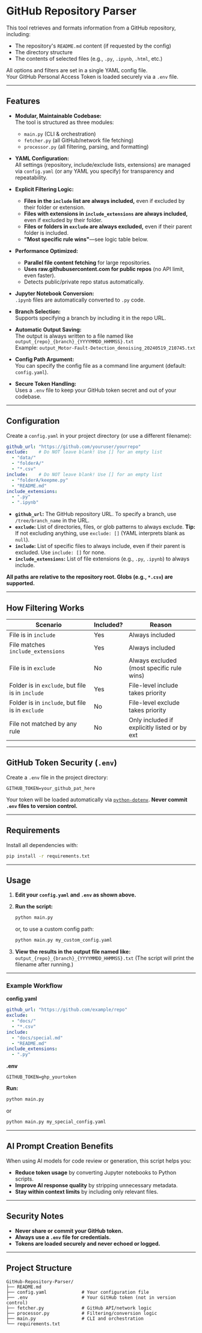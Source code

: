 # GitHub Repository Parser

This tool retrieves and formats information from a GitHub repository, including:

- The repository's `README.md` content (if requested by the config)
- The directory structure
- The contents of selected files (e.g., `.py`, `.ipynb`, `.html`, etc.)

All options and filters are set in a single YAML config file.  
Your GitHub Personal Access Token is loaded securely via a `.env` file.

---

## Features

- **Modular, Maintainable Codebase:**  
  The tool is structured as three modules:
  - `main.py` (CLI & orchestration)
  - `fetcher.py` (all GitHub/network file fetching)
  - `processor.py` (all filtering, parsing, and formatting)

- **YAML Configuration:**  
  All settings (repository, include/exclude lists, extensions) are managed via `config.yaml` (or any YAML you specify) for transparency and repeatability.

- **Explicit Filtering Logic:**  
  - **Files in the `include` list are always included,** even if excluded by their folder or extension.
  - **Files with extensions in `include_extensions` are always included,** even if excluded by their folder.
  - **Files or folders in `exclude` are always excluded,** even if their parent folder is included.
  - **"Most specific rule wins"**—see logic table below.

- **Performance Optimized:**  
  - **Parallel file content fetching** for large repositories.
  - **Uses raw.githubusercontent.com for public repos** (no API limit, even faster).
  - Detects public/private repo status automatically.

- **Jupyter Notebook Conversion:**  
  `.ipynb` files are automatically converted to `.py` code.

- **Branch Selection:**  
  Supports specifying a branch by including it in the repo URL.

- **Automatic Output Saving:**  
  The output is always written to a file named like  
  `output_{repo}_{branch}_{YYYYMMDD_HHMMSS}.txt`  
  Example: `output_Motor-Fault-Detection_denoising_20240519_210745.txt`

- **Config Path Argument:**  
  You can specify the config file as a command line argument (default: `config.yaml`).

- **Secure Token Handling:**  
  Uses a `.env` file to keep your GitHub token secret and out of your codebase.

---

## Configuration

Create a `config.yaml` in your project directory (or use a different filename):

```yaml
github_url: "https://github.com/youruser/yourrepo"
exclude:    # Do NOT leave blank! Use [] for an empty list
  - "data/"
  - "folderA/"
  - "*.csv"
include:    # Do NOT leave blank! Use [] for an empty list
  - "folderA/keepme.py"
  - "README.md"
include_extensions:
  - ".py"
  - ".ipynb"
````

* **`github_url`:** The GitHub repository URL. To specify a branch, use `/tree/branch_name` in the URL.
* **`exclude`:** List of directories, files, or glob patterns to always exclude.
  **Tip:** If not excluding anything, use `exclude: []` (YAML interprets blank as `null`).
* **`include`:** List of specific files to always include, even if their parent is excluded.
  Use `include: []` for none.
* **`include_extensions`:** List of file extensions (e.g., `.py`, `.ipynb`) to always include.

**All paths are relative to the repository root. Globs (e.g., `*.csv`) are supported.**

---

## How Filtering Works

| Scenario                                         | Included? | Reason                                       |
| ------------------------------------------------ | --------- | -------------------------------------------- |
| File is in `include`                             | Yes       | Always included                              |
| File matches `include_extensions`                | Yes       | Always included                              |
| File is in `exclude`                             | No        | Always excluded (most specific rule wins)    |
| Folder is in `exclude`, but file is in `include` | Yes       | File-level include takes priority            |
| Folder is in `include`, but file is in `exclude` | No        | File-level exclude takes priority            |
| File not matched by any rule                     | No        | Only included if explicitly listed or by ext |

---

## GitHub Token Security (`.env`)

Create a `.env` file in the project directory:

```
GITHUB_TOKEN=your_github_pat_here
```

Your token will be loaded automatically via [`python-dotenv`](https://github.com/theskumar/python-dotenv).
**Never commit `.env` files to version control.**

---

## Requirements

Install all dependencies with:

```bash
pip install -r requirements.txt
```

---

## Usage

1. **Edit your `config.yaml` and `.env` as shown above.**
2. **Run the script:**

   ```bash
   python main.py
   ```

   or, to use a custom config path:

   ```bash
   python main.py my_custom_config.yaml
   ```

3. **View the results in the output file named like:**
   `output_{repo}_{branch}_{YYYYMMDD_HHMMSS}.txt`
   (The script will print the filename after running.)

---

### Example Workflow

**config.yaml**

```yaml
github_url: "https://github.com/example/repo"
exclude:
  - "docs/"
  - "*.csv"
include:
  - "docs/special.md"
  - "README.md"
include_extensions:
  - ".py"
```

**.env**

```
GITHUB_TOKEN=ghp_yourtoken
```

**Run:**

```bash
python main.py
```

or

```bash
python main.py my_special_config.yaml
```

---

## AI Prompt Creation Benefits

When using AI models for code review or generation, this script helps you:

* **Reduce token usage** by converting Jupyter notebooks to Python scripts.
* **Improve AI response quality** by stripping unnecessary metadata.
* **Stay within context limits** by including only relevant files.

---

## Security Notes

* **Never share or commit your GitHub token.**
* **Always use a `.env` file for credentials.**
* **Tokens are loaded securely and never echoed or logged.**

---

## Project Structure

```
GitHub-Repository-Parser/
├── README.md
├── config.yaml             # Your configuration file
├── .env                    # Your GitHub token (not in version control)
├── fetcher.py              # GitHub API/network logic
├── processor.py            # Filtering/conversion logic
├── main.py                 # CLI and orchestration
└── requirements.txt
```
